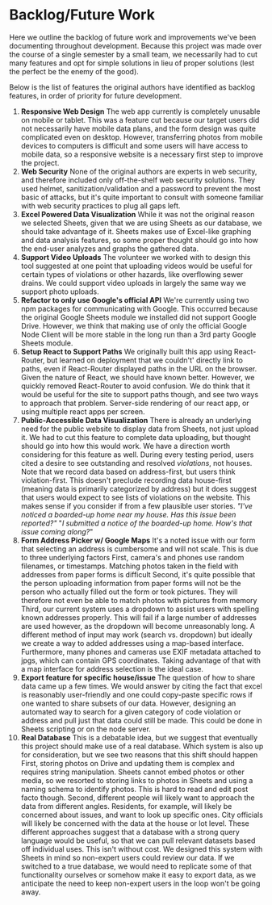 # Backlog/Future Work

Here we outline the backlog of future work and improvements we've been documenting throughout development. Because this project was made over the course of a single semester by a small team, we necessarily had to cut many features and opt for simple solutions in lieu of proper solutions (lest the perfect be the enemy of the good).

Below is the list of features the original authors have identified as backlog features, in order of priority for future development.

1. **Responsive Web Design**
   The web app currently is completely unusable on mobile or tablet. This was a feature cut because our target users did not necessarily have mobile data plans, and the form design was quite complicated even on desktop. However, transferring photos from mobile devices to computers is difficult and some users will have access to mobile data, so a responsive website is a necessary first step to improve the project.
2. **Web Security**
   None of the original authors are experts in web security, and therefore included only off-the-shelf web security solutions. They used helmet, sanitization/validation and a password to prevent the most basic of attacks, but it's quite important to consult with someone familiar with web security practices to plug all gaps left.
3. **Excel Powered Data Visualization**
   While it was not the original reason we selected Sheets, given that we are using Sheets as our database, we should take advantage of it. Sheets makes use of Excel-like graphing and data analysis features, so some proper thought should go into how the end-user analyzes and graphs the gathered data.
4. **Support Video Uploads**
   The volunteer we worked with to design this tool suggested at one point that uploading videos would be useful for certain types of violations or other hazards, like overflowing sewer drains. We could support video uploads in largely the same way we support photo uploads.
5. **Refactor to only use Google's official API** 
   We're currently using two npm packages for communicating with Google. This occurred because the original Google Sheets module we installed did not support Google Drive. However, we think that making use of only the official Google Node Client will be more stable in the long run than a 3rd party Google Sheets module.
6. **Setup React to Support Paths**
   We originally built this app using React-Router, but learned on deployment that we couldn't' directly link to paths, even if React-Router displayed paths in the URL on the browser. Given the nature of React, we should have known better. However, we quickly removed React-Router to avoid confusion. 
   We do think that it would be useful for the site to support paths though, and see two ways to approach that problem. Server-side rendering of our react app, or using multiple react apps per screen.
7. **Public-Accessible Data Visualization**
   There is already an underlying need for the public website to display data from Sheets, not just upload it. We had to cut this feature to complete data uploading, but thought should go into how this would work. 
   We have a direction worth considering for this feature as well. During every testing period, users cited a desire to see outstanding and resolved *violations*, not houses. Note that we record data based on address-first, but users think violation-first. This doesn't preclude recording data house-first (meaning data is primarily categorized by address) but it does suggest that users would expect to see lists of violations on the website. This makes sense if you consider if from a few plausible user stories. 
   *"I've noticed a boarded-up home near my house. Has this issue been reported?"*
   "*I submitted a notice of the boarded-up home. How's that issue coming along?*"
8. **Form Address Picker w/ Google Maps**
   It's a noted issue with our form that selecting an address is cumbersome and will not scale. This is due to three underlying factors
   First, camera's and phones use random filenames, or timestamps. Matching photos taken in the field with addresses from paper forms is difficult
   Second, it's quite possible that the person uploading information from paper forms will not be the person who actually filled out the form or took pictures.  They will therefore not even be able to match photos with pictures from memory
   Third, our current system uses a dropdown to assist users with spelling known addresses properly. This will fail if a large number of addresses are used however, as the dropdown will become unreasonably long. A different method of input may work (search vs. dropdown) but ideally we create a way to added addresses using a map-based interface. Furthermore, many phones and cameras use EXIF metadata attached to jpgs, which can contain GPS coordinates. Taking advantage of that with a map interface for address selection is the ideal case.
9. **Export feature for specific house/issue**
   The question of how to share data came up a few times. We would answer by citing the fact that excel is reasonably user-friendly and one could copy-paste specific rows if one wanted to share subsets of our data. However, designing an automated way to search for a given category of code violation or address and pull just that data could still be made. This could be done in Sheets scripting or on the node server.
10. **Real Database**
   This is a debatable idea, but we suggest that eventually this project should make use of a real database. Which system is also up for consideration, but we see two reasons that this shift should happen
   First, storing photos on Drive and updating them is complex and requires string manipulation. Sheets cannot embed photos or other media, so we resorted to storing links to photos in Sheets and using a naming schema to identify photos. This is hard to read and edit post facto though.
   Second, different people will likely want to approach the data from different angles. Residents, for example, will likely be concerned about issues, and want to look up specific ones. City officials will likely be concerned with the data at the house or lot level. These different approaches suggest that a database with a strong query language would be useful, so that we can pull relevant datasets based off individual uses.
   This isn't without cost. We designed this system with Sheets in mind so non-expert users could review our data. If we switched to a true database, we would need to replicate some of that functionality ourselves or somehow make it easy to export data, as we anticipate the need to keep non-expert users in the loop won't be going away.

